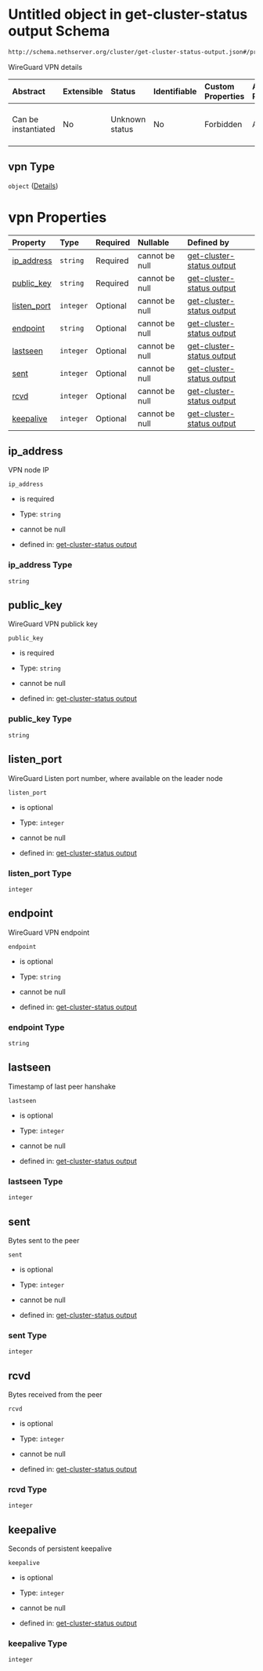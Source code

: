 # Untitled object in get-cluster-status output Schema

```txt
http://schema.nethserver.org/cluster/get-cluster-status-output.json#/properties/nodes/items/properties/vpn
```

WireGuard VPN details

| Abstract            | Extensible | Status         | Identifiable | Custom Properties | Additional Properties | Access Restrictions | Defined In                                                                                        |
| :------------------ | :--------- | :------------- | :----------- | :---------------- | :-------------------- | :------------------ | :------------------------------------------------------------------------------------------------ |
| Can be instantiated | No         | Unknown status | No           | Forbidden         | Allowed               | none                | [get-cluster-status-output.json\*](cluster/get-cluster-status-output.json "open original schema") |

## vpn Type

`object` ([Details](get-cluster-status-output-properties-nodes-items-properties-vpn.md))

# vpn Properties

| Property                     | Type      | Required | Nullable       | Defined by                                                                                                                                                                                                                                                 |
| :--------------------------- | :-------- | :------- | :------------- | :--------------------------------------------------------------------------------------------------------------------------------------------------------------------------------------------------------------------------------------------------------- |
| [ip\_address](#ip_address)   | `string`  | Required | cannot be null | [get-cluster-status output](get-cluster-status-output-properties-nodes-items-properties-vpn-properties-ip_address.md "http://schema.nethserver.org/cluster/get-cluster-status-output.json#/properties/nodes/items/properties/vpn/properties/ip_address")   |
| [public\_key](#public_key)   | `string`  | Required | cannot be null | [get-cluster-status output](get-cluster-status-output-properties-nodes-items-properties-vpn-properties-public_key.md "http://schema.nethserver.org/cluster/get-cluster-status-output.json#/properties/nodes/items/properties/vpn/properties/public_key")   |
| [listen\_port](#listen_port) | `integer` | Optional | cannot be null | [get-cluster-status output](get-cluster-status-output-properties-nodes-items-properties-vpn-properties-listen_port.md "http://schema.nethserver.org/cluster/get-cluster-status-output.json#/properties/nodes/items/properties/vpn/properties/listen_port") |
| [endpoint](#endpoint)        | `string`  | Optional | cannot be null | [get-cluster-status output](get-cluster-status-output-properties-nodes-items-properties-vpn-properties-endpoint.md "http://schema.nethserver.org/cluster/get-cluster-status-output.json#/properties/nodes/items/properties/vpn/properties/endpoint")       |
| [lastseen](#lastseen)        | `integer` | Optional | cannot be null | [get-cluster-status output](get-cluster-status-output-properties-nodes-items-properties-vpn-properties-lastseen.md "http://schema.nethserver.org/cluster/get-cluster-status-output.json#/properties/nodes/items/properties/vpn/properties/lastseen")       |
| [sent](#sent)                | `integer` | Optional | cannot be null | [get-cluster-status output](get-cluster-status-output-properties-nodes-items-properties-vpn-properties-sent.md "http://schema.nethserver.org/cluster/get-cluster-status-output.json#/properties/nodes/items/properties/vpn/properties/sent")               |
| [rcvd](#rcvd)                | `integer` | Optional | cannot be null | [get-cluster-status output](get-cluster-status-output-properties-nodes-items-properties-vpn-properties-rcvd.md "http://schema.nethserver.org/cluster/get-cluster-status-output.json#/properties/nodes/items/properties/vpn/properties/rcvd")               |
| [keepalive](#keepalive)      | `integer` | Optional | cannot be null | [get-cluster-status output](get-cluster-status-output-properties-nodes-items-properties-vpn-properties-keepalive.md "http://schema.nethserver.org/cluster/get-cluster-status-output.json#/properties/nodes/items/properties/vpn/properties/keepalive")     |

## ip\_address

VPN node IP

`ip_address`

* is required

* Type: `string`

* cannot be null

* defined in: [get-cluster-status output](get-cluster-status-output-properties-nodes-items-properties-vpn-properties-ip_address.md "http://schema.nethserver.org/cluster/get-cluster-status-output.json#/properties/nodes/items/properties/vpn/properties/ip_address")

### ip\_address Type

`string`

## public\_key

WireGuard VPN publick key

`public_key`

* is required

* Type: `string`

* cannot be null

* defined in: [get-cluster-status output](get-cluster-status-output-properties-nodes-items-properties-vpn-properties-public_key.md "http://schema.nethserver.org/cluster/get-cluster-status-output.json#/properties/nodes/items/properties/vpn/properties/public_key")

### public\_key Type

`string`

## listen\_port

WireGuard Listen port number, where available on the leader node

`listen_port`

* is optional

* Type: `integer`

* cannot be null

* defined in: [get-cluster-status output](get-cluster-status-output-properties-nodes-items-properties-vpn-properties-listen_port.md "http://schema.nethserver.org/cluster/get-cluster-status-output.json#/properties/nodes/items/properties/vpn/properties/listen_port")

### listen\_port Type

`integer`

## endpoint

WireGuard VPN endpoint

`endpoint`

* is optional

* Type: `string`

* cannot be null

* defined in: [get-cluster-status output](get-cluster-status-output-properties-nodes-items-properties-vpn-properties-endpoint.md "http://schema.nethserver.org/cluster/get-cluster-status-output.json#/properties/nodes/items/properties/vpn/properties/endpoint")

### endpoint Type

`string`

## lastseen

Timestamp of last peer hanshake

`lastseen`

* is optional

* Type: `integer`

* cannot be null

* defined in: [get-cluster-status output](get-cluster-status-output-properties-nodes-items-properties-vpn-properties-lastseen.md "http://schema.nethserver.org/cluster/get-cluster-status-output.json#/properties/nodes/items/properties/vpn/properties/lastseen")

### lastseen Type

`integer`

## sent

Bytes sent to the peer

`sent`

* is optional

* Type: `integer`

* cannot be null

* defined in: [get-cluster-status output](get-cluster-status-output-properties-nodes-items-properties-vpn-properties-sent.md "http://schema.nethserver.org/cluster/get-cluster-status-output.json#/properties/nodes/items/properties/vpn/properties/sent")

### sent Type

`integer`

## rcvd

Bytes received from the peer

`rcvd`

* is optional

* Type: `integer`

* cannot be null

* defined in: [get-cluster-status output](get-cluster-status-output-properties-nodes-items-properties-vpn-properties-rcvd.md "http://schema.nethserver.org/cluster/get-cluster-status-output.json#/properties/nodes/items/properties/vpn/properties/rcvd")

### rcvd Type

`integer`

## keepalive

Seconds of persistent keepalive

`keepalive`

* is optional

* Type: `integer`

* cannot be null

* defined in: [get-cluster-status output](get-cluster-status-output-properties-nodes-items-properties-vpn-properties-keepalive.md "http://schema.nethserver.org/cluster/get-cluster-status-output.json#/properties/nodes/items/properties/vpn/properties/keepalive")

### keepalive Type

`integer`
